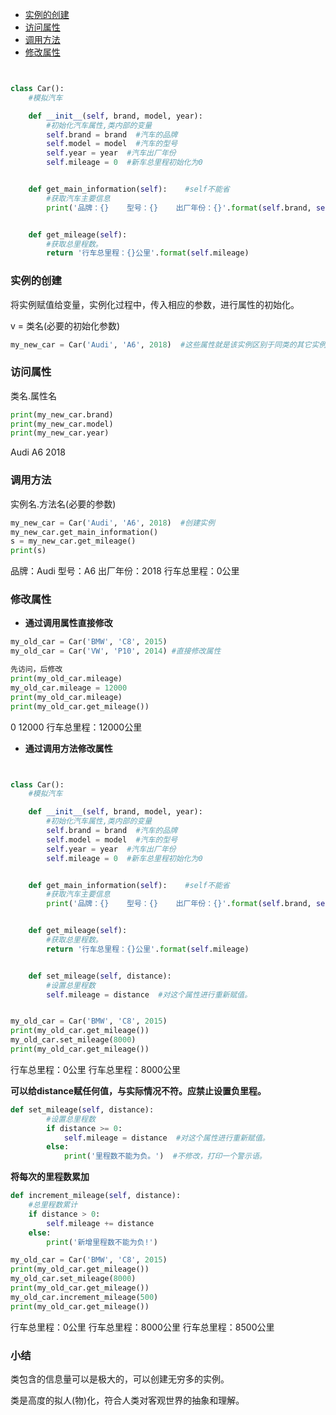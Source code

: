 * [实例的创建](#实例的创建)
* [访问属性](#访问属性)
* [调用方法](#调用方法)
* [修改属性](#修改属性)

```python


class Car():
	#模拟汽车

	def __init__(self, brand, model, year):
		#初始化汽车属性,类内部的变量
		self.brand = brand  #汽车的品牌
		self.model = model  #汽车的型号
		self.year = year  #汽车出厂年份
		self.mileage = 0  #新车总里程初始化为0


	def get_main_information(self):    #self不能省
		#获取汽车主要信息
		print('品牌：{}    型号：{}    出厂年份：{}'.format(self.brand, self.model, self.year))


	def get_mileage(self):
		#获取总里程数。
		return '行车总里程：{}公里'.format(self.mileage)


```

### 实例的创建

将实例赋值给变量，实例化过程中，传入相应的参数，进行属性的初始化。

v = 类名(必要的初始化参数)
```python
my_new_car = Car('Audi', 'A6', 2018)  #这些属性就是该实例区别于同类的其它实例的特性。_init_的参数。
```

### 访问属性

类名.属性名
```python
print(my_new_car.brand)
print(my_new_car.model)
print(my_new_car.year)
```
Audi
A6
2018

### 调用方法

实例名.方法名(必要的参数)
```python
my_new_car = Car('Audi', 'A6', 2018)  #创建实例
my_new_car.get_main_information()
s = my_new_car.get_mileage()
print(s)
```
品牌：Audi    型号：A6    出厂年份：2018
行车总里程：0公里

### 修改属性

- **通过调用属性直接修改**
```python
my_old_car = Car('BMW', 'C8', 2015)	
my_old_car = Car('VW', 'P10', 2014)	#直接修改属性

先访问，后修改
print(my_old_car.mileage)
my_old_car.mileage = 12000
print(my_old_car.mileage)
print(my_old_car.get_mileage())
```
0
12000
行车总里程：12000公里

- **通过调用方法修改属性**
```python


class Car():
	#模拟汽车

	def __init__(self, brand, model, year):
		#初始化汽车属性,类内部的变量
		self.brand = brand  #汽车的品牌
		self.model = model  #汽车的型号
		self.year = year  #汽车出厂年份
		self.mileage = 0  #新车总里程初始化为0


	def get_main_information(self):    #self不能省
		#获取汽车主要信息
		print('品牌：{}    型号：{}    出厂年份：{}'.format(self.brand, self.model, self.year))


	def get_mileage(self):
		#获取总里程数。
		return '行车总里程：{}公里'.format(self.mileage)


	def set_mileage(self, distance):
		#设置总里程数
		self.mileage = distance  #对这个属性进行重新赋值。


my_old_car = Car('BMW', 'C8', 2015)
print(my_old_car.get_mileage())
my_old_car.set_mileage(8000)
print(my_old_car.get_mileage())		
```
行车总里程：0公里
行车总里程：8000公里

**可以给distance赋任何值，与实际情况不符。应禁止设置负里程。**
```python
def set_mileage(self, distance):
		#设置总里程数
		if distance >= 0:
			self.mileage = distance  #对这个属性进行重新赋值。
		else:
			print('里程数不能为负。')  #不修改，打印一个警示语。
```
**将每次的里程数累加**
```python
def increment_mileage(self, distance):
	#总里程数累计
	if distance > 0:
		self.mileage += distance
	else:
		print('新增里程数不能为负!')
```
```python
my_old_car = Car('BMW', 'C8', 2015)
print(my_old_car.get_mileage())
my_old_car.set_mileage(8000)
print(my_old_car.get_mileage())
my_old_car.increment_mileage(500)
print(my_old_car.get_mileage())
```
行车总里程：0公里
行车总里程：8000公里
行车总里程：8500公里

### 小结

类包含的信息量可以是极大的，可以创建无穷多的实例。

类是高度的拟人(物)化，符合人类对客观世界的抽象和理解。